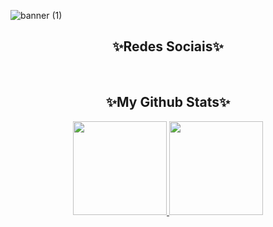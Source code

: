 ![banner (1)](https://user-images.githubusercontent.com/122480794/212552530-d57f1e0c-216c-4a64-a76c-16010790876b.png)


<h2 align="center">✨Redes Sociais✨</h2>
<div align="center">
<a href="(https://www.linkedin.com/in/elane-veras-55b5231a2?trk=people-guest_people_search-card&originalSubdomain=br)"
target="_blank"><img src="https://img.shields.io/badge/LinkedIn-f0658b?style=for-the-badge&logo=linkedin&logoColor=white" alt="" /></a><a href="(https://www.instagram.com/_elanevrs/)"
target="_blank"><img src="https://img.shields.io/badge/Instagram-487dcf?style=for-the-badge&logo=instagram&logoColor=white" alt="" /></a><a href="(https://www.facebook.com/maria.elanne.18)"
target="_blank"><img src="https://img.shields.io/badge/Facebook-f0658b?style=for-the-badge&logo=facebook&logoColor=white" alt="" /></a> </a><a href="(https://twitter.com/_menv_ev)"
target="_blank"><img src="https://img.shields.io/badge/Twitter-487dcf?style=for-the-badge&logo=twitter&logoColor=white" alt="" /></a><a href="(https://www.behance.net/elaneveras?tracking_source=search_users|elane%20veras)"
target="_blank"><img src="https://img.shields.io/badge/Behance-f0658b?style=for-the-badge&logo=behance&logoColor=white" alt="" /></a>
</div>

<h2 align="center">✨My Github Stats✨</h2>

<div align="center">
  <a href="https://github.com/elane-veras">
    <img height="150em" src="https://github-readme-stats.vercel.app/api?username=elane-veras&count_private=true&include_all_commits=true&show_icons=true&theme=dracula&hide_border=false&show_owner=true"/>
    <img height="150em" src="https://github-readme-stats.vercel.app/api/top-langs/?username=elane-veras&theme=dracula&hide_border=false&&layout=compact"/>
  </a>
</div>
